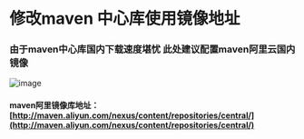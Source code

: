 # 修改maven 中心库使用镜像地址
### 由于maven中心库国内下载速度堪忧 此处建议配置maven阿里云国内镜像
![image](https://file.bbzy.online/blog/gDkVp3nuxzGuXV4RY0eTERZ7h--uSMBAWm-xkXJIzRY.png)

#### maven阿里镜像库地址：[http://maven.aliyun.com/nexus/content/repositories/central/](http://maven.aliyun.com/nexus/content/repositories/central/)
